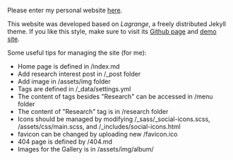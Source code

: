 Please enter my personal website [here](https://kpsimonlin.github.io/).

This website was developed based on *Lagrange*, a freely distributed Jekyll theme. If you like this style, make sure to visit its [Github page](https://github.com/LeNPaul/Lagrange) and [demo site](https://lenpaul.github.io/Lagrange/).

Some useful tips for managing the site (for me):
- Home page is defined in /index.md
- Add research interest post in /\_post folder
- Add image in /assets/img folder
- Tags are defined in /\_data/settings.yml
- The content of tags besides "Research" can be accessed in /menu folder
- The content of "Research" tag is in /research folder
- Icons should be managed by modifying /\_sass/\_social-icons.scss, /assets/css/main.scss, and /\_includes/social-icons.html
- favicon can be changed by uploading new /favicon.ico
- 404 page is defined by /404.md
- Images for the Gallery is in /assets/img/album/
